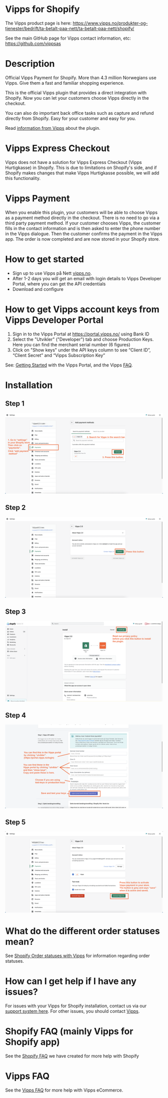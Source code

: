 # Vipps for Shopify

The Vipps product page is here: https://www.vipps.no/produkter-og-tjenester/bedrift/ta-betalt-paa-nett/ta-betalt-paa-nett/shopify/

See the main GitHub page for Vipps contact information, etc: https://github.com/vippsas

# Description

Official Vipps Payment for Shopify. More than 4.3 million Norwegians use Vipps. Give them a fast and familiar shopping experience.

This is the official Vipps plugin that provides a direct integration with Shopify. Now you can let your customers choose Vipps directly in the checkout.

You can also do important back office tasks such as capture and refund directly from Shopify. Easy for your customer and easy for you.

Read [information from Vipps](https://www.vipps.no/produkter-og-tjenester/bedrift/ta-betalt-paa-nett/ta-betalt-paa-nett/shopify/) about the plugin.

# Vipps Express Checkout
Vipps does not have a solution for Vipps Express Checkout (Vipps Hurtigkasse) in Shopify.
This is due to limitations on Shopify's side, and if Shopify makes changes that
make Vipps Hurtigkasse possible, we will add this functionality.

# Vipps Payment
When you enable this plugin, your customers will be able to choose Vipps as a payment method directly in the checkout. There is no need to go via a third party payment method. If your customer chooses Vipps, the customer fills in the contact information and is then asked to enter the phone number in the Vipps dialogue. Then the customer confirms the payment in the Vipps app. The order is now completed and are now stored in your Shopify store.

# How to get started
- Sign up to use Vipps på Nett [vipps.no](https://portal.vipps.no/login).
- After 1-2 days you will get an email with login details to Vipps Developer Portal, where you can get the API credentials
- Download and configure

# How to get Vipps account keys from Vipps Developer Portal

1. Sign in to the Vipps Portal at https://portal.vipps.no/ using Bank ID
2. Select the "Utvikler" ("Developer") tab and choose Production Keys. Here you can find the merchant serial number (6 figures)
3. Click on "Show keys" under the API keys column to see “Client ID”, “Client Secret” and “Vipps Subscription Key”

See: [Getting Started](https://developer.vippsmobilepay.com/docs/vipps-developers/) with the Vipps Portal, and the Vipps [FAQ](https://developer.vippsmobilepay.com/docs/vipps-developers/faqs/).

# Installation

## Step 1
![Step 1](https://github.com/vippsas/vipps-shopify/raw/master/Vipps2Shopify1.png?raw=true "Step 1.")
## Step 2
![Step 2](https://github.com/vippsas/vipps-shopify/raw/master/Vipps2Shopify2.png?raw=true "Step 2.")
## Step 3
![Step 3](https://github.com/vippsas/vipps-shopify/raw/master/Vipps2Shopify3.png?raw=true "Step 3.")
## Step 4
![Step 4](https://github.com/vippsas/vipps-shopify/raw/master/Vipps2Shopify4.png?raw=true "Step 4.")
## Step 5
![Step 5](https://github.com/vippsas/vipps-shopify/raw/master/Vipps2Shopify5.png?raw=true "Step 5.")

# What do the different order statuses mean?
See [Shopify Order statuses with Vipps](https://github.com/vippsas/vipps-shopify/blob/master/order-statuses.md) for information regarding order statuses.

# How can I get help if I have any issues?
For issues with your Vipps for Shopify installation, contact us via our [support system here](https://vipps-shopify.atlassian.net/servicedesk/customer/portal/3). For other issues, you should contact [Vipps](https://developer.vippsmobilepay.com/docs/vipps-developers/contact/).

# Shopify FAQ (mainly Vipps for Shopify app)
See the [Shopify FAQ](https://github.com/vippsas/vipps-shopify/blob/master/shopify-faq.md) we have created for more help with Shopify

# Vipps FAQ
See the [Vipps FAQ](https://developer.vippsmobilepay.com/docs/vipps-developers/faqs/) for more help with Vipps eCommerce.
